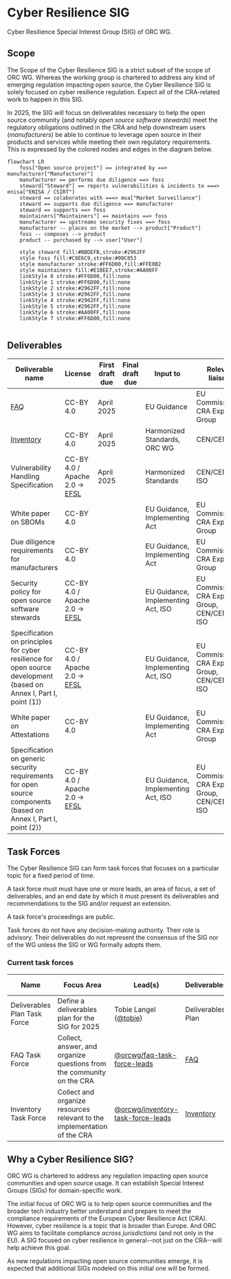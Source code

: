 # Cyber Resilience SIG

Cyber Resilience Special Interest Group (SIG) of ORC WG.

## Scope

The Scope of the Cyber Resilience SIG is a strict subset of the scope of ORC WG. Whereas the working group is chartered to address any kind of emerging regulation impacting open source, the Cyber Resilience SIG is solely focused on cyber resilience regulation. Expect all of the CRA-related work to happen in this SIG.

In 2025, the SIG will focus on deliverables necessary to help the open source community (and notably _open source software stewards_) meet the regulatory obligations outlined in the CRA and help downstream users (_manufacturers_) be able to continue to leverage open source in their products and services while meeting their own regulatory requirements. This is expressed by the colored nodes and edges in the diagram below.

```mermaid
flowchart LR
    foss["Open source project"] == integrated by ==> manufacturer["Manufacturer"] 
    manufacturer == performs due diligence ==> foss
    steward["Steward"] == reports vulnerabilities & incidents to ===> enisa["ENISA / CSIRT"]
    steward == colaborates with ===> msa["Market Surveillance"]
    steward == supports due diligence ==> manufacturer
    steward == supports ==> foss
    maintainers["Maintainers"] == maintains ==> foss
    manufacturer == upstreams security fixes ==> foss
    manufacturer -- places on the market --> product["Product"]
    foss -- composes --> product
    product -- purchased by --> user["User"]

    style steward fill:#BBDEFB,stroke:#2962FF
    style foss fill:#C8E6C9,stroke:#00C853
    style manufacturer stroke:#FF6D00,fill:#FFE0B2
    style maintainers fill:#E1BEE7,stroke:#AA00FF
    linkStyle 0 stroke:#FF6D00,fill:none
    linkStyle 1 stroke:#FF6D00,fill:none
    linkStyle 2 stroke:#2962FF,fill:none
    linkStyle 3 stroke:#2962FF,fill:none
    linkStyle 4 stroke:#2962FF,fill:none
    linkStyle 5 stroke:#2962FF,fill:none
    linkStyle 6 stroke:#AA00FF,fill:none
    linkStyle 7 stroke:#FF6D00,fill:none


```

## Deliverables

| Deliverable name | License | First draft due | Final draft due | Input to | Relevant liaisons | Owner |
|---|---|---|---|---|---|---|
| [FAQ](https://github.com/orcwg/cra-hub/blob/main/faq.md) | CC-BY 4.0 | April 2025 |  | EU Guidance | EU Commission, CRA Expert Group | [FAQ Task Force][TFs] |
| [Inventory](https://github.com/orcwg/cra-hub/blob/main/inventory.md) | CC-BY 4.0 | April 2025 |  | Harmonized Standards, ORC WG | CEN/CENELEC | [Inventory Task Force][TFs] |
| Vulnerability Handling Specification | CC-BY 4.0 / Apache 2.0 → [EFSL][] | April 2025 |  | Harmonized Standards | CEN/CENELEC, ISO | Cyber Resilience Practices Project |
| White paper on SBOMs | CC-BY 4.0 | | | EU Guidance, Implementing Act | EU Commission, CRA Expert Group |  |
| Due diligence requirements for manufacturers | CC-BY 4.0 |  |  | EU Guidance, Implementing Act | EU Commission, CRA Expert Group |  |
| Security policy for open source software stewards | CC-BY 4.0 / Apache 2.0 → [EFSL][] |  |  | EU Guidance, Implementing Act, ISO | EU Commission, CRA Expert Group, CEN/CENELEC, ISO | Cyber Resilience Practices Project |
| Specification on principles for cyber resilience for open source development (based on Annex I, Part I, point (1)) | CC-BY 4.0 / Apache 2.0 → [EFSL][] |  |  | EU Guidance, Implementing Act, ISO | EU Commission, CRA Expert Group, CEN/CENELEC, ISO | Cyber Resilience Practices Project |
| White paper on Attestations | CC-BY 4.0 | | | EU Guidance, Implementing Act | EU Commission, CRA Expert Group |  |
| Specification on generic security requirements for open source components (based on Annex I, Part I, point (2)) | CC-BY 4.0 / Apache 2.0 → [EFSL][] |  |  | EU Guidance, Implementing Act, ISO | EU Commission, CRA Expert Group, CEN/CENELEC, ISO | Cyber Resilience Practices Project |


## Task Forces

The Cyber Resilience SIG can form task forces that focuses on a particular topic for a fixed period of time.

A task force must must have one or more leads, an area of focus, a set of deliverables, and an end date by which it must present its deliverables and recommendations to the SIG and/or request an extension.

A task force's proceedings are public.

Task forces do not have any decision-making authority. Their role is advisory. Their deliverables do not represent the consensus of the SIG nor of the WG unless the SIG or WG formally adopts them.

### Current task forces

| Name | Focus Area | Lead(s) | Deliverables | Minutes | End date | 
|---|---|---|---|---|---|
| Deliverables Plan Task Force | Define a deliverables plan for the SIG for 2025 | Tobie Langel ([@tobie](https://github.com/tobie)) | Deliverables Plan | [Minutes](./minutes/deliverables-plan-task-force) | 2025-03-03 |
| FAQ Task Force | Collect, answer, and organize questions from the community on the CRA | [@orcwg/faq-task-force-leads](https://github.com/orgs/orcwg/teams/faq-task-force-leads) | [FAQ](https://github.com/orcwg/cra-hub/blob/main/faq.md) | [Minutes](./minutes/faq-task-force) | 2025-06-30 |
| Inventory Task Force | Collect and organize resources relevant to the implementation of the CRA | [@orcwg/inventory-task-force-leads](https://github.com/orgs/orcwg/teams/inventory-task-force-leads) | [Inventory](https://github.com/orcwg/cra-hub/blob/main/inventory.md) | [Minutes](./minutes/inventory-task-force) | 2025-06-30 |

## Why a Cyber Resilience SIG?

ORC WG is chartered to address any regulation impacting open source communities and open source usage. It can establish Special Interest Groups (SIGs) for domain-specific work. 

The initial focus of ORC WG is to help open source communities and the broader tech industry better understand and prepare to meet the compliance requirements of the European Cyber Resilience Act (CRA). However, cyber resilience is a topic that is broader than Europe. And ORC WG aims to facilitate compliance _across jurisdictions_ (and not only in the EU). A SIG focused on cyber resilience in general--not just on the CRA--will help achieve this goal.

As new regulations impacting open source communities emerge, it is expected that additional SIGs modeled on this initial one will be formed.

[TFs]: #current-task-forces
[EFSL]: https://www.eclipse.org/legal/efsl/

